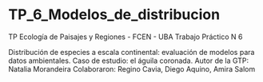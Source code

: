 # TP_6_Modelos_de_distribucion
 TP Ecología de Paisajes y Regiones - FCEN - UBA
 Trabajo Práctico N 6
 
Distribución de especies a escala continental: evaluación de modelos para datos ambientales.
Caso de estudio: el águila coronada.
Autor de la GTP: Natalia Morandeira
Colaboraron: Regino Cavia, Diego Aquino, Amira Salom
